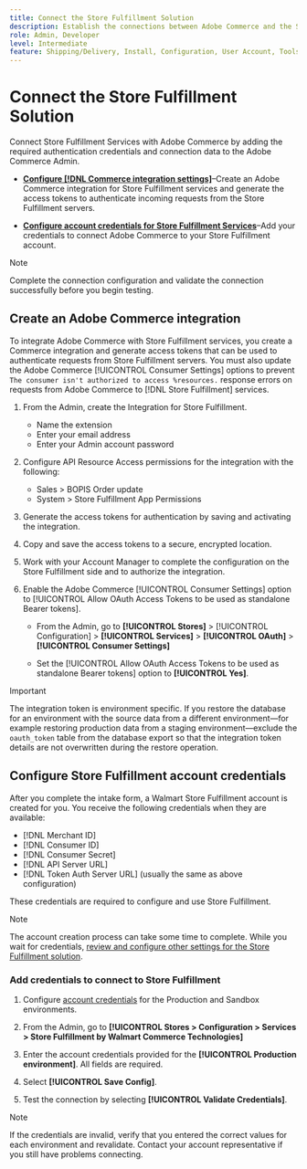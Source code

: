 ```yaml
---
title: Connect the Store Fulfillment Solution
description: Establish the connections between Adobe Commerce and the Store Fulfillment solution. Create and authorize an Adobe Commerce integration, and add the Store Fulfillment account credentials to the Adobe Commerce service configuration.
role: Admin, Developer
level: Intermediate
feature: Shipping/Delivery, Install, Configuration, User Account, Tools and External Services
---
```

# Connect the Store Fulfillment Solution

Connect Store Fulfillment Services with Adobe Commerce by adding the required authentication credentials and connection data to the Adobe Commerce Admin.

- **[Configure [!DNL Commerce integration settings]](#create-an-adobe-commerce-integration)**–Create an Adobe Commerce integration for Store Fulfillment services and generate the access tokens to authenticate incoming requests from the Store Fulfillment servers.

- **[Configure account credentials for Store Fulfillment Services](#configure-store-fulfillment-account-credentials)**–Add your credentials to connect Adobe Commerce to your Store Fulfillment account.

>[!NOTE]
>
>Complete the connection configuration and validate the connection successfully before you begin testing.

## Create an Adobe Commerce integration

To integrate Adobe Commerce with Store Fulfillment services, you create a Commerce integration and generate access tokens that can be used to authenticate requests from Store Fulfillment servers. You must also update the Adobe Commerce [!UICONTROL Consumer Settings] options to prevent `The consumer isn't authorized to access %resources.` response errors on requests from Adobe Commerce to [!DNL Store Fulfillment] services.

1. From the Admin, create the Integration for Store Fulfillment.

   - Name the extension
   - Enter your email address
   - Enter your Admin account password

1. Configure API Resource Access permissions for the integration with the following:

   - Sales > BOPIS Order update
   - System > Store Fulfillment App Permissions

1. Generate the access tokens for authentication by saving and activating the integration.

1. Copy and save the access tokens to a secure, encrypted location.

1. Work with your Account Manager to complete the configuration on the Store Fulfillment side and to authorize the integration.

1. Enable the Adobe Commerce [!UICONTROL Consumer Settings] option to [!UICONTROL Allow OAuth Access Tokens to be used as standalone Bearer tokens].

   - From the Admin, go to **[!UICONTROL Stores]** >  [!UICONTROL Configuration] > **[!UICONTROL Services]** >  **[!UICONTROL OAuth]** > **[!UICONTROL Consumer Settings]**

   - Set the [!UICONTROL Allow OAuth Access Tokens to be used as standalone Bearer tokens] option to **[!UICONTROL Yes]**.

>[!IMPORTANT]
>
> The integration token is environment specific. If you restore the database for an environment with the source data from a different environment—for example restoring production data from a staging environment—exclude the `oauth_token` table from the database export so that the integration token details are not overwritten during the restore operation.


## Configure Store Fulfillment account credentials

After you complete the intake form, a Walmart Store Fulfillment account is created for you. You receive the following credentials when they are available:

- [!DNL Merchant ID]
- [!DNL Consumer ID]
- [!DNL Consumer Secret]
- [!DNL API Server URL]
- [!DNL Token Auth Server URL] (usually the same as above configuration)

These credentials are required to configure and use Store Fulfillment.

  >[!NOTE]
  >
  >The account creation process can take some time to complete. While you wait for credentials, [review and configure other settings for the  Store Fulfillment solution](service-config-settings-overview.md).

### Add credentials to connect to Store Fulfillment

1. Configure [account credentials](enable-general.md) for the Production and Sandbox environments.

1. From the Admin, go to **[!UICONTROL Stores > Configuration > Services > Store Fulfillment by Walmart Commerce Technologies]**

1. Enter the account credentials provided for the **[!UICONTROL Production environment]**. All fields are required.

1. Select **[!UICONTROL Save Config]**.

1. Test the connection by selecting **[!UICONTROL Validate Credentials]**.

>[!NOTE]
>
>If the credentials are invalid, verify that you entered the correct values for each environment and revalidate. Contact your account representative if you still have problems connecting.
